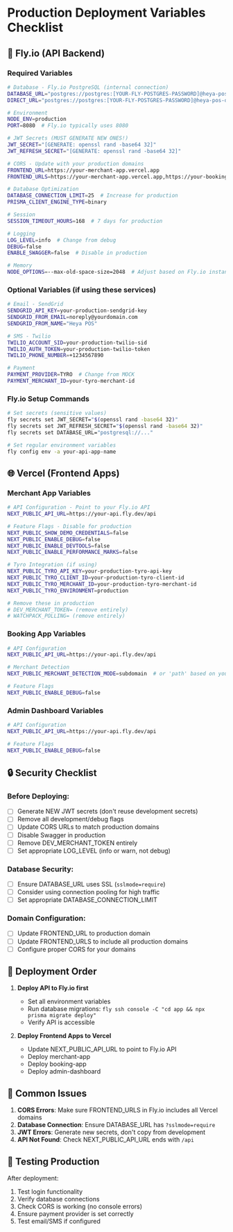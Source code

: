 # Production Deployment Variables Checklist

## 🚀 Fly.io (API Backend)

### Required Variables
```bash
# Database - Fly.io PostgreSQL (internal connection)
DATABASE_URL="postgres://postgres:[YOUR-FLY-POSTGRES-PASSWORD]@heya-pos-db.flycast:5432/postgres?sslmode=disable"
DIRECT_URL="postgres://postgres:[YOUR-FLY-POSTGRES-PASSWORD]@heya-pos-db.flycast:5432/postgres?sslmode=disable"

# Environment
NODE_ENV=production
PORT=8080  # Fly.io typically uses 8080

# JWT Secrets (MUST GENERATE NEW ONES!)
JWT_SECRET="[GENERATE: openssl rand -base64 32]"
JWT_REFRESH_SECRET="[GENERATE: openssl rand -base64 32]"

# CORS - Update with your production domains
FRONTEND_URL=https://your-merchant-app.vercel.app
FRONTEND_URLS=https://your-merchant-app.vercel.app,https://your-booking-app.vercel.app,https://your-admin.vercel.app

# Database Optimization
DATABASE_CONNECTION_LIMIT=25  # Increase for production
PRISMA_CLIENT_ENGINE_TYPE=binary

# Session
SESSION_TIMEOUT_HOURS=168  # 7 days for production

# Logging
LOG_LEVEL=info  # Change from debug
DEBUG=false
ENABLE_SWAGGER=false  # Disable in production

# Memory
NODE_OPTIONS=--max-old-space-size=2048  # Adjust based on Fly.io instance
```

### Optional Variables (if using these services)
```bash
# Email - SendGrid
SENDGRID_API_KEY=your-production-sendgrid-key
SENDGRID_FROM_EMAIL=noreply@yourdomain.com
SENDGRID_FROM_NAME="Heya POS"

# SMS - Twilio  
TWILIO_ACCOUNT_SID=your-production-twilio-sid
TWILIO_AUTH_TOKEN=your-production-twilio-token
TWILIO_PHONE_NUMBER=+1234567890

# Payment
PAYMENT_PROVIDER=TYRO  # Change from MOCK
PAYMENT_MERCHANT_ID=your-tyro-merchant-id
```

### Fly.io Setup Commands
```bash
# Set secrets (sensitive values)
fly secrets set JWT_SECRET="$(openssl rand -base64 32)"
fly secrets set JWT_REFRESH_SECRET="$(openssl rand -base64 32)"
fly secrets set DATABASE_URL="postgresql://..."

# Set regular environment variables
fly config env -a your-api-app-name
```

## 🌐 Vercel (Frontend Apps)

### Merchant App Variables
```bash
# API Configuration - Point to your Fly.io API
NEXT_PUBLIC_API_URL=https://your-api.fly.dev/api

# Feature Flags - Disable for production
NEXT_PUBLIC_SHOW_DEMO_CREDENTIALS=false
NEXT_PUBLIC_ENABLE_DEBUG=false
NEXT_PUBLIC_ENABLE_DEVTOOLS=false
NEXT_PUBLIC_ENABLE_PERFORMANCE_MARKS=false

# Tyro Integration (if using)
NEXT_PUBLIC_TYRO_API_KEY=your-production-tyro-api-key
NEXT_PUBLIC_TYRO_CLIENT_ID=your-production-tyro-client-id
NEXT_PUBLIC_TYRO_MERCHANT_ID=your-production-tyro-merchant-id
NEXT_PUBLIC_TYRO_ENVIRONMENT=production

# Remove these in production
# DEV_MERCHANT_TOKEN= (remove entirely)
# WATCHPACK_POLLING= (remove entirely)
```

### Booking App Variables
```bash
# API Configuration
NEXT_PUBLIC_API_URL=https://your-api.fly.dev/api

# Merchant Detection
NEXT_PUBLIC_MERCHANT_DETECTION_MODE=subdomain  # or 'path' based on your setup

# Feature Flags
NEXT_PUBLIC_ENABLE_DEBUG=false
```

### Admin Dashboard Variables
```bash
# API Configuration
NEXT_PUBLIC_API_URL=https://your-api.fly.dev/api

# Feature Flags
NEXT_PUBLIC_ENABLE_DEBUG=false
```

## 🔒 Security Checklist

### Before Deploying:
- [ ] Generate NEW JWT secrets (don't reuse development secrets)
- [ ] Remove all development/debug flags
- [ ] Update CORS URLs to match production domains
- [ ] Disable Swagger in production
- [ ] Remove DEV_MERCHANT_TOKEN entirely
- [ ] Set appropriate LOG_LEVEL (info or warn, not debug)

### Database Security:
- [ ] Ensure DATABASE_URL uses SSL (`sslmode=require`)
- [ ] Consider using connection pooling for high traffic
- [ ] Set appropriate DATABASE_CONNECTION_LIMIT

### Domain Configuration:
- [ ] Update FRONTEND_URL to production domain
- [ ] Update FRONTEND_URLS to include all production domains
- [ ] Configure proper CORS for your domains

## 📝 Deployment Order

1. **Deploy API to Fly.io first**
   - Set all environment variables
   - Run database migrations: `fly ssh console -C "cd app && npx prisma migrate deploy"`
   - Verify API is accessible

2. **Deploy Frontend Apps to Vercel**
   - Update NEXT_PUBLIC_API_URL to point to Fly.io API
   - Deploy merchant-app
   - Deploy booking-app
   - Deploy admin-dashboard

## 🚨 Common Issues

1. **CORS Errors**: Make sure FRONTEND_URLS in Fly.io includes all Vercel domains
2. **Database Connection**: Ensure DATABASE_URL has `?sslmode=require`
3. **JWT Errors**: Generate new secrets, don't copy from development
4. **API Not Found**: Check NEXT_PUBLIC_API_URL ends with `/api`

## 🔧 Testing Production

After deployment:
1. Test login functionality
2. Verify database connections
3. Check CORS is working (no console errors)
4. Ensure payment provider is set correctly
5. Test email/SMS if configured